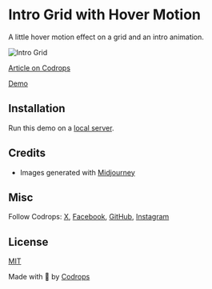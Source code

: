 # Intro Grid with Hover Motion

A little hover motion effect on a grid and an intro animation.

![Intro Grid](https://tympanus.net/codrops/wp-content/uploads/2024/05/hovermotion_feat.jpg)

[Article on Codrops](https://tympanus.net/codrops/?p=77934)

[Demo](https://tympanus.net/Development/IntroGridMotionTransition)

## Installation

Run this demo on a [local server](https://developer.mozilla.org/en-US/docs/Learn/Common_questions/Tools_and_setup/set_up_a_local_testing_server).

## Credits

- Images generated with [Midjourney](https://midjourney.com)

## Misc

Follow Codrops: [X](http://www.X.com/codrops), [Facebook](http://www.facebook.com/codrops), [GitHub](https://github.com/codrops), [Instagram](https://www.instagram.com/codropsss/)

## License
[MIT](LICENSE)

Made with :blue_heart:  by [Codrops](http://www.codrops.com)





